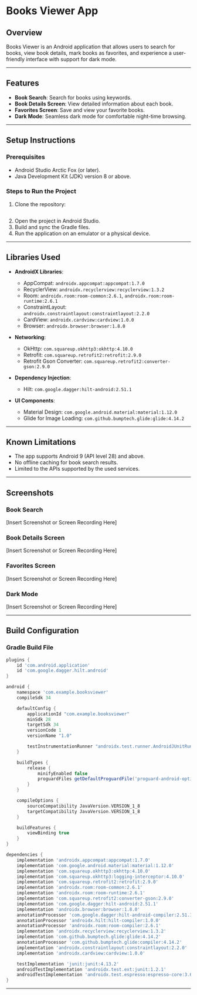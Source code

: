 # Books Viewer App

## Overview
Books Viewer is an Android application that allows users to search for books, view book details, mark books as favorites, and experience a user-friendly interface with support for dark mode.

---

## Features

- **Book Search**: Search for books using keywords.
- **Book Details Screen**: View detailed information about each book.
- **Favorites Screen**: Save and view your favorite books.
- **Dark Mode**: Seamless dark mode for comfortable night-time browsing.

---

## Setup Instructions

### Prerequisites
- Android Studio Arctic Fox (or later).
- Java Development Kit (JDK) version 8 or above.

### Steps to Run the Project

1. Clone the repository:
   ```bashhttps://github.com/Harshulsingla/android-assesment.git
   ```
2. Open the project in Android Studio.
3. Build and sync the Gradle files.
4. Run the application on an emulator or a physical device.

---

## Libraries Used

- **AndroidX Libraries**:
    - AppCompat: `androidx.appcompat:appcompat:1.7.0`
    - RecyclerView: `androidx.recyclerview:recyclerview:1.3.2`
    - Room: `androidx.room:room-common:2.6.1`, `androidx.room:room-runtime:2.6.1`
    - ConstraintLayout: `androidx.constraintlayout:constraintlayout:2.2.0`
    - CardView: `androidx.cardview:cardview:1.0.0`
    - Browser: `androidx.browser:browser:1.8.0`

- **Networking**:
    - OkHttp: `com.squareup.okhttp3:okhttp:4.10.0`
    - Retrofit: `com.squareup.retrofit2:retrofit:2.9.0`
    - Retrofit Gson Converter: `com.squareup.retrofit2:converter-gson:2.9.0`

- **Dependency Injection**:
    - Hilt: `com.google.dagger:hilt-android:2.51.1`

- **UI Components**:
    - Material Design: `com.google.android.material:material:1.12.0`
    - Glide for Image Loading: `com.github.bumptech.glide:glide:4.14.2`
---

## Known Limitations

- The app supports Android 9 (API level 28) and above.
- No offline caching for book search results.
- Limited to the APIs supported by the used services.

---

## Screenshots

### Book Search
[Insert Screenshot or Screen Recording Here]

### Book Details Screen
[Insert Screenshot or Screen Recording Here]

### Favorites Screen
[Insert Screenshot or Screen Recording Here]

### Dark Mode
[Insert Screenshot or Screen Recording Here]

---

## Build Configuration

### Gradle Build File
```gradle
plugins {
    id 'com.android.application'
    id 'com.google.dagger.hilt.android'
}

android {
    namespace 'com.example.booksviewer'
    compileSdk 34

    defaultConfig {
        applicationId "com.example.booksviewer"
        minSdk 28
        targetSdk 34
        versionCode 1
        versionName "1.0"

        testInstrumentationRunner "androidx.test.runner.AndroidJUnitRunner"
    }

    buildTypes {
        release {
            minifyEnabled false
            proguardFiles getDefaultProguardFile('proguard-android-optimize.txt'), 'proguard-rules.pro'
        }
    }

    compileOptions {
        sourceCompatibility JavaVersion.VERSION_1_8
        targetCompatibility JavaVersion.VERSION_1_8
    }

    buildFeatures {
        viewBinding true
    }
}

dependencies {
    implementation 'androidx.appcompat:appcompat:1.7.0'
    implementation 'com.google.android.material:material:1.12.0'
    implementation 'com.squareup.okhttp3:okhttp:4.10.0'
    implementation 'com.squareup.okhttp3:logging-interceptor:4.10.0'
    implementation 'com.squareup.retrofit2:retrofit:2.9.0'
    implementation 'androidx.room:room-common:2.6.1'
    implementation 'androidx.room:room-runtime:2.6.1'
    implementation 'com.squareup.retrofit2:converter-gson:2.9.0'
    implementation 'com.google.dagger:hilt-android:2.51.1'
    implementation 'androidx.browser:browser:1.8.0'
    annotationProcessor 'com.google.dagger:hilt-android-compiler:2.51.1'
    annotationProcessor 'androidx.hilt:hilt-compiler:1.0.0'
    annotationProcessor 'androidx.room:room-compiler:2.6.1'
    implementation 'androidx.recyclerview:recyclerview:1.3.2'
    implementation 'com.github.bumptech.glide:glide:4.14.2'
    annotationProcessor 'com.github.bumptech.glide:compiler:4.14.2'
    implementation 'androidx.constraintlayout:constraintlayout:2.2.0'
    implementation 'androidx.cardview:cardview:1.0.0'

    testImplementation 'junit:junit:4.13.2'
    androidTestImplementation 'androidx.test.ext:junit:1.2.1'
    androidTestImplementation 'androidx.test.espresso:espresso-core:3.6.1'
}
```

---


